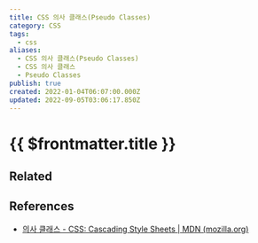 ```yaml
---
title: CSS 의사 클래스(Pseudo Classes)
category: CSS
tags:
  - css
aliases:
  - CSS 의사 클래스(Pseudo Classes)
  - CSS 의사 클래스
  - Pseudo Classes
publish: true
created: 2022-01-04T06:07:00.000Z
updated: 2022-09-05T03:06:17.850Z
---
```


# {{ $frontmatter.title }}

## Related

## References

- [의사 클래스 - CSS: Cascading Style Sheets | MDN (mozilla.org)](https://developer.mozilla.org/ko/docs/Web/CSS/Pseudo-classes)
